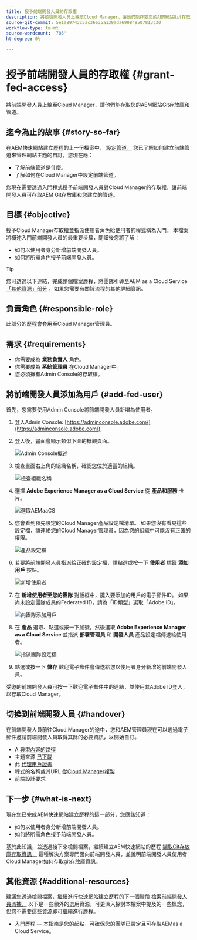 ```yaml
---
title: 授予前端開發人員的存取權
description: 將前端開發人員上線至Cloud Manager，讓他們能存取您的AEM網站Git存放庫和管道。
source-git-commit: 5e1a89743c5ac36635a139ada690849507813c30
workflow-type: tm+mt
source-wordcount: '785'
ht-degree: 0%

---
```



# 授予前端開發人員的存取權 {#grant-fed-access}

將前端開發人員上線至Cloud Manager，讓他們能存取您的AEM網站Git存放庫和管道。

## 迄今為止的故事 {#story-so-far}

在AEM快速網站建立歷程的上一份檔案中， [設定管道，](pipeline-setup.md) 您已了解如何建立前端管道來管理網站主題的自訂，您現在應：

* 了解前端管道是什麼。
* 了解如何在Cloud Manager中設定前端管道。

您現在需要透過入門程式授予前端開發人員對Cloud Manager的存取權，讓前端開發人員可存取AEM Git存放庫和您建立的管道。

## 目標 {#objective}

授予Cloud Manager存取權並指派使用者角色給使用者的程式稱為入門。 本檔案將概述入門前端開發人員的最重要步驟，閱讀後您將了解：

* 如何以使用者身分新增前端開發人員。
* 如何將所需角色授予前端開發人員。

>[!TIP]
>
>您可透過以下連結，完成整個檔案歷程，將團隊引導至AEM as a Cloud Service [「其他資源」部分](#additional-resources) ，如果您需要有關該流程的其他詳細資訊。

## 負責角色 {#responsible-role}

此部分的歷程會套用至Cloud Manager管理員。

## 需求 {#requirements}

* 你需要成為 **業務負責人** 角色。
* 你需要成為 **系統管理員** 在Cloud Manager中。
* 您必須擁有Admin Console的存取權。

## 將前端開發人員添加為用戶 {#add-fed-user}

首先，您需要使用Admin Console將前端開發人員新增為使用者。

1. 登入Admin Console: [https://adminconsole.adobe.com/](https://adminconsole.adobe.com/).

1. 登入後，畫面會顯示類似下圖的概觀頁面。

   ![Admin Console概述](assets/admin-console.png)

1. 檢查畫面右上角的組織名稱，確認您位於適當的組織。

   ![檢查組織名稱](assets/correct-org.png)

1. 選擇 **Adobe Experience Manager as a Cloud Service** 從 **產品和服務** 卡片。

   ![選取AEMaaCS](assets/select-aemaacs.png)

1. 您會看到預先設定的Cloud Manager產品設定檔清單。 如果您沒有看見這些設定檔，請連絡您的Cloud Manager管理員，因為您的組織中可能沒有正確的權限。

   ![產品設定檔](assets/product-profiles.png)

1. 若要將前端開發人員指派給正確的設定檔，請點選或按一下 **使用者** 標籤 **添加用戶** 按鈕。

   ![新增使用者](assets/add-user.png)

1. 在 **新增使用者至您的團隊** 對話框中，鍵入要添加的用戶的電子郵件ID。 如果尚未設定團隊成員的Federated ID，請為「ID類型」選取「Adobe ID」。

   ![向團隊添加用戶](assets/add-to-team.png)

1. 在 **產品** 選取、點選或按一下加號，然後選取 **Adobe Experience Manager as a Cloud Service** 並指派 **部署管理員** 和 **開發人員** 產品設定檔傳送給使用者。

   ![指派團隊設定檔](assets/assign-team.png)

1. 點選或按一下 **儲存** 歡迎電子郵件會傳送給您以使用者身分新增的前端開發人員。

受邀的前端開發人員可按一下歡迎電子郵件中的連結，並使用其Adobe ID登入，以存取Cloud Manager。

## 切換到前端開發人員 {#handover}

在前端開發人員前往Cloud Manager的途中，您和AEM管理員現在可以透過電子郵件邀請前端開發人員取得其餘的必要資訊，以開始自訂。

* A [典型內容的路徑](#example-page)
* 主題來源 [已下載](#download-theme)
* 此 [代理用戶證書](#proxy-user)
* 程式的名稱或其URL [從Cloud Manager複製](pipeline-setup.md#login)
* 前端設計要求

## 下一步 {#what-is-next}

現在您已完成AEM快速網站建立歷程的這一部分，您應該知道：

* 如何以使用者身分新增前端開發人員。
* 如何將所需角色授予前端開發人員。

基於此知識，並透過接下來檢閱檔案，繼續建立AEM快速網站的歷程 [擷取Git存放庫存取資訊，](retrieve-access.md) 這種解決方案專門面向前端開發人員，並說明前端開發人員使用者Cloud Manager如何存取git存放庫資訊。

## 其他資源 {#additional-resources}

建議您透過檢閱檔案，繼續進行快速網站建立歷程的下一個階段 [檢索前端開發人員憑據，](retrieve-access.md) 以下是一些額外的選用資源，可更深入探討本檔案中提及的一些概念，但您不需要這些資源即可繼續進行歷程。

* [入門歷程](/help/journey-onboarding/home.md)  — 本指南是您的起點，可確保您的團隊已設定且可存取AEMas a Cloud Service。


